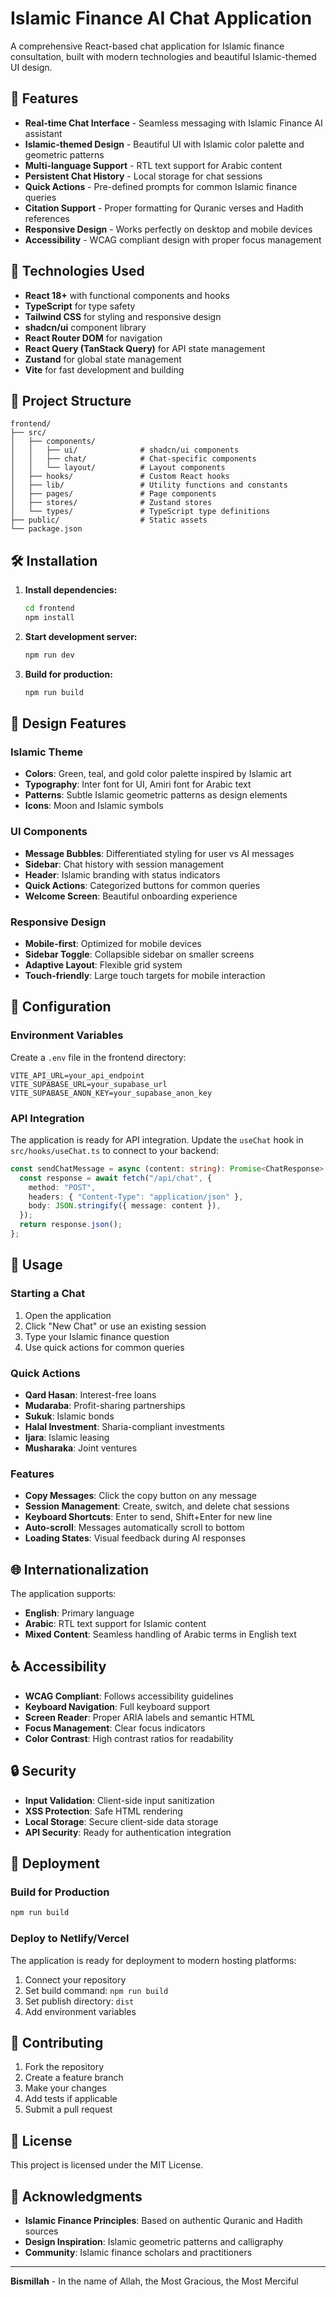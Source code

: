 # Islamic Finance AI Chat Application

A comprehensive React-based chat application for Islamic finance consultation, built with modern technologies and beautiful Islamic-themed UI design.

## 🌙 Features

- **Real-time Chat Interface** - Seamless messaging with Islamic Finance AI assistant
- **Islamic-themed Design** - Beautiful UI with Islamic color palette and geometric patterns
- **Multi-language Support** - RTL text support for Arabic content
- **Persistent Chat History** - Local storage for chat sessions
- **Quick Actions** - Pre-defined prompts for common Islamic finance queries
- **Citation Support** - Proper formatting for Quranic verses and Hadith references
- **Responsive Design** - Works perfectly on desktop and mobile devices
- **Accessibility** - WCAG compliant design with proper focus management

## 🚀 Technologies Used

- **React 18+** with functional components and hooks
- **TypeScript** for type safety
- **Tailwind CSS** for styling and responsive design
- **shadcn/ui** component library
- **React Router DOM** for navigation
- **React Query (TanStack Query)** for API state management
- **Zustand** for global state management
- **Vite** for fast development and building

## 📁 Project Structure

```
frontend/
├── src/
│   ├── components/
│   │   ├── ui/              # shadcn/ui components
│   │   ├── chat/            # Chat-specific components
│   │   └── layout/          # Layout components
│   ├── hooks/               # Custom React hooks
│   ├── lib/                 # Utility functions and constants
│   ├── pages/               # Page components
│   ├── stores/              # Zustand stores
│   └── types/               # TypeScript type definitions
├── public/                  # Static assets
└── package.json
```

## 🛠️ Installation

1. **Install dependencies:**

   ```bash
   cd frontend
   npm install
   ```

2. **Start development server:**

   ```bash
   npm run dev
   ```

3. **Build for production:**
   ```bash
   npm run build
   ```

## 🎨 Design Features

### Islamic Theme

- **Colors**: Green, teal, and gold color palette inspired by Islamic art
- **Typography**: Inter font for UI, Amiri font for Arabic text
- **Patterns**: Subtle Islamic geometric patterns as design elements
- **Icons**: Moon and Islamic symbols

### UI Components

- **Message Bubbles**: Differentiated styling for user vs AI messages
- **Sidebar**: Chat history with session management
- **Header**: Islamic branding with status indicators
- **Quick Actions**: Categorized buttons for common queries
- **Welcome Screen**: Beautiful onboarding experience

### Responsive Design

- **Mobile-first**: Optimized for mobile devices
- **Sidebar Toggle**: Collapsible sidebar on smaller screens
- **Adaptive Layout**: Flexible grid system
- **Touch-friendly**: Large touch targets for mobile interaction

## 🔧 Configuration

### Environment Variables

Create a `.env` file in the frontend directory:

```env
VITE_API_URL=your_api_endpoint
VITE_SUPABASE_URL=your_supabase_url
VITE_SUPABASE_ANON_KEY=your_supabase_anon_key
```

### API Integration

The application is ready for API integration. Update the `useChat` hook in `src/hooks/useChat.ts` to connect to your backend:

```typescript
const sendChatMessage = async (content: string): Promise<ChatResponse> => {
  const response = await fetch("/api/chat", {
    method: "POST",
    headers: { "Content-Type": "application/json" },
    body: JSON.stringify({ message: content }),
  });
  return response.json();
};
```

## 📱 Usage

### Starting a Chat

1. Open the application
2. Click "New Chat" or use an existing session
3. Type your Islamic finance question
4. Use quick actions for common queries

### Quick Actions

- **Qard Hasan**: Interest-free loans
- **Mudaraba**: Profit-sharing partnerships
- **Sukuk**: Islamic bonds
- **Halal Investment**: Sharia-compliant investments
- **Ijara**: Islamic leasing
- **Musharaka**: Joint ventures

### Features

- **Copy Messages**: Click the copy button on any message
- **Session Management**: Create, switch, and delete chat sessions
- **Keyboard Shortcuts**: Enter to send, Shift+Enter for new line
- **Auto-scroll**: Messages automatically scroll to bottom
- **Loading States**: Visual feedback during AI responses

## 🌐 Internationalization

The application supports:

- **English**: Primary language
- **Arabic**: RTL text support for Islamic content
- **Mixed Content**: Seamless handling of Arabic terms in English text

## ♿ Accessibility

- **WCAG Compliant**: Follows accessibility guidelines
- **Keyboard Navigation**: Full keyboard support
- **Screen Reader**: Proper ARIA labels and semantic HTML
- **Focus Management**: Clear focus indicators
- **Color Contrast**: High contrast ratios for readability

## 🔒 Security

- **Input Validation**: Client-side input sanitization
- **XSS Protection**: Safe HTML rendering
- **Local Storage**: Secure client-side data storage
- **API Security**: Ready for authentication integration

## 🚀 Deployment

### Build for Production

```bash
npm run build
```

### Deploy to Netlify/Vercel

The application is ready for deployment to modern hosting platforms:

1. Connect your repository
2. Set build command: `npm run build`
3. Set publish directory: `dist`
4. Add environment variables

## 🤝 Contributing

1. Fork the repository
2. Create a feature branch
3. Make your changes
4. Add tests if applicable
5. Submit a pull request

## 📄 License

This project is licensed under the MIT License.

## 🙏 Acknowledgments

- **Islamic Finance Principles**: Based on authentic Quranic and Hadith sources
- **Design Inspiration**: Islamic geometric patterns and calligraphy
- **Community**: Islamic finance scholars and practitioners

---

**Bismillah** - In the name of Allah, the Most Gracious, the Most Merciful
